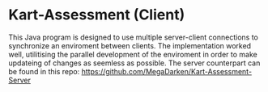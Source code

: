 # Kart-Assessment (Client)
This Java program is designed to use multiple server-client connections to synchronize an enviroment between clients.
The implementation worked well, utilitising the parallel development of the enviroment in order to make updateing of changes as seemless as possible.
The server counterpart can be found in this repo: https://github.com/MegaDarken/Kart-Assessment-Server
